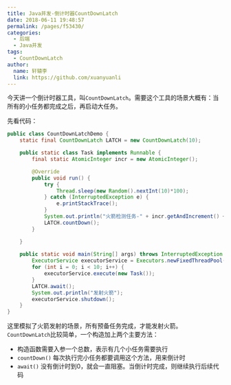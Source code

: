 ```yaml
---
title: Java并发-倒计时器CountDownLatch
date: 2018-06-11 19:48:57
permalink: /pages/f53430/
categories:
  - 后端
  - Java并发
tags:
  - CountDownLatch
author: 
  name: 轩辕李
  link: https://github.com/xuanyuanli
---
```


今天讲一个倒计时器工具，叫`CountDownLatch`。需要这个工具的场景大概有：当所有的小任务都完成之后，再启动大任务。
<!-- more -->

先看代码：
```java
public class CountDownLatchDemo {
	static final CountDownLatch LATCH = new CountDownLatch(10);

	public static class Task implements Runnable {
		final static AtomicInteger incr = new AtomicInteger();

		@Override
		public void run() {
			try {
				Thread.sleep(new Random().nextInt(10)*100);
			} catch (InterruptedException e) {
				e.printStackTrace();
			}
			System.out.println("火箭检测任务-" + incr.getAndIncrement() + " 完成");
			LATCH.countDown();
		}

	}
	
	public static void main(String[] args) throws InterruptedException {
		ExecutorService executorService = Executors.newFixedThreadPool(10);
		for (int i = 0; i < 10; i++) {
			executorService.execute(new Task());
		}
		LATCH.await();
		System.out.println("发射火箭");
		executorService.shutdown();
	}
}
```
这里模拟了火箭发射的场景，所有预备任务完成，才能发射火箭。  
`CountDownLatch`比较简单，一个构造加上两个主要方法：
- 构造函数需要入参一个总数，表示有几个小任务需要执行
- `countDown()`	每次执行完小任务都要调用这个方法，用来倒计时
- `await()`	没有倒计时到0，就会一直阻塞。当倒计时完成，则继续执行后续代码
